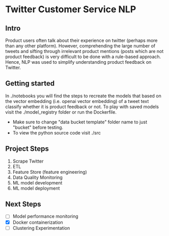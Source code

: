 # Twitter Customer Service NLP
## Intro
Product users often talk about their experience on twitter (perhaps more than any other platform). However, comprehending the large number of tweets and sifting through irrelevant product mentions (posts which are not product feedback) is very difficult to be done with a rule-based approach. Hence, NLP was used to simplify understanding product feedback on Twitter.
## Getting started
In ./notebooks you will find the steps to recreate the models that based on the vector embedding (i.e. openai vector embedding) of a tweet text classify whether it is product feedback or not. To play with saved models visit the ./model_registry folder or run the Dockerfile. 
* Make sure to change "data bucket template" folder name to just "bucket" before testing.
* To view the python source code visit ./src
## Project Steps
1. Scrape Twitter
2. ETL
3. Feature Store (feature engineering)
4. Data Quality Monitoring
5. ML model development
6. ML model deployment
## Next Steps
- [ ] Model performance monitoring
- [x] Docker containerization
- [ ] Clustering Experimentation
